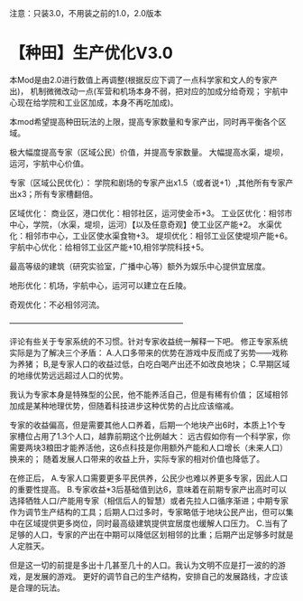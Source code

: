 注意：只装3.0，不用装之前的1.0，2.0版本

# 【种田】生产优化V3.0

本Mod是由2.0进行数值上再调整(根据反应下调了一点科学家和文人的专家产出)，
机制微微改动一点(军营和机场本身不弱，把对应的加成分给奇观； 宇航中心现在给学院和工业区加成，本身不再吃加成)。

本mod希望提高种田玩法的上限，提高专家数量和专家产出，同时再平衡各个区域。

极大幅度提高专家（区域公民）价值，并提高专家数量。
大幅提高水渠，堤坝，运河，宇航中心价值。

专家（区域公民优化）：
学院和剧场的专家产出x1.5（或者说+1）,其他所有专家产出x3；所有专家槽翻倍。
	
区域优化：
商业区，港口优化：相邻社区，运河使金币+3。
工业区优化：相邻市中心，学院，（水渠，堤坝，运河）【以及任意奇观】使工业区产能+2。
水渠优化：相邻市中心，工业区使水渠食物+3。
堤坝优化：相邻工业区使堤坝产能+6。
宇航中心优化：给相邻工业区产能+10,相邻学院科技+5。

最高等级的建筑（研究实验室，广播中心等）额外为娱乐中心提供宜居度。

地形优化：机场，宇航中心，运河可以建立在丘陵。

奇观优化：不必相邻河流。



——————————————————————

评论有些关于专家系统的不习惯。针对专家收益统一解释一下吧。
修正专家系统实际是为了解决三个矛盾：
A.人口多带来的优势在游戏中反而成了劣势——戏称为养猪；
B,是专家人口的收益过低，白吃白喝产出还不如改良地块；
C.早期区域的地缘优势远远超过人口的优势。

我认为专家本身是特殊型的公民，他不能养活自己，但是有稀有价值；
区域相邻加成是某种地理优势，但随着科技进步这种优势的占比应该缩减。

专家的收益偏高，但是需要其他人口养着，后期一个地块产出6时，本质上1个专家槽位占用了1.3个人口，越靠前期这个比例越大：
远古假如你有一个科学家，你需要两块3粮田才能养活他，这6点科技是你用额外产能和人口增长（未来人口）换来的；
随着发展人口带来的收益上升，实际专家的相对价值也降低了。

在修正后，
A.专家人口需要更多平民供养，公民少也难以养更多专家，因此人口的重要性提高。
B.专家收益*3后基础值到达6，意味着在前期专家产出高时可以选择牺牲人口/产能用专家（相信后人的智慧）或者先拉人口循序渐进；中期专家作为调节生产结构的工具；后期人口过多时，专家略低于地块公民产出，但可以集中在区域提供更多岗位，同时最高级建筑提供宜居度也缓解人口压力。
C.当有了足够的人口，专家的产出在中期可以降低区划相邻的比重；后期产出足够多时就是人定胜天。

但是这一切的前提是多出十几甚至几十的人口。我认为文明不应是打一波的的游戏，是发展的游戏。
更好的调节自己的生产结构，安排自己的发展路线，才应该是合理的玩法。